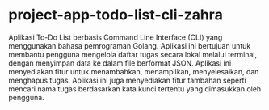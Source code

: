 # project-app-todo-list-cli-zahra

Aplikasi To-Do List berbasis Command Line Interface (CLI) yang menggunakan bahasa pemrograman Golang. Aplikasi ini bertujuan untuk membantu pengguna mengelola daftar tugas secara lokal melalui terminal, dengan menyimpan data ke dalam file berformat JSON. Aplikasi ini menyediakan fitur untuk menambahkan, menampilkan, menyelesaikan, dan menghapus tugas. Aplikasi ini juga menyediakan fitur tambahan seperti mencari nama tugas berdasarkan kata kunci tertentu yang dimasukkan oleh pengguna.